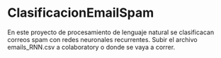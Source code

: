 # ClasificacionEmailSpam
En este proyecto de procesamiento de lenguaje natural se clasificacan correos spam con redes neuronales recurrentes.
Subir el archivo emails_RNN.csv a colaboratory o donde se vaya a correr.
